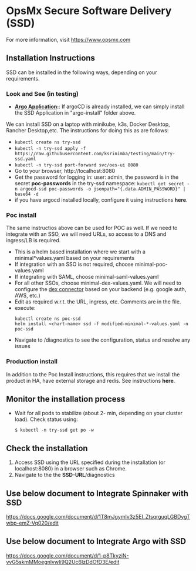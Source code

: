 # OpsMx Secure Software Delivery (SSD)
For more information, visit https://www.opsmx.com

## Installation Instructions
SSD can be installed in the following ways, depending on your requirements.

### Look and See (in testing)
- __[Argo Application](argo-install/README.md):__: If argoCD is already installed, we can simply install the SSD Application in "argo-install" folder above.

We can install SSD on a laptop with minikube, k3s, Docker Desktop, Rancher Desktop,etc.
The instructions for doing this as are follows:
- ```kubectl create ns try-ssd```
- ```kubectl -n try-ssd apply -f https://raw.githubusercontent.com/ksrinimba/testing/main/try-ssd.yaml```
- ```kubectl -n try-ssd port-forward svc/oes-ui 8080```
- Go to your browser, http://localhost:8080
- Get the password for logging in: user: admin, the password is in the secret **poc-passwords** in the try-ssd namespace: 
  ```kubectl get secret -n argocd-ssd poc-passwords -o jsonpath="{.data.ADMIN_PASSWORD}" | base64 -d```
- if you have argocd installed locally, configure it using instructions **here**.

### Poc install
The same instructios above can be used for POC as well. If we need to integrate with an SSO, we will need URLs, so access to a DNS and ingress/LB is required.
- This is a helm based installation where we start with a minimal*values.yaml based on your requirements
- If integration with an SSO is not required, choose minimal-poc-values.yaml
- If integrating with SAML, choose minimal-saml-values.yaml
- For all other SSOs, choose minimal-dex-values.yaml. We will need to configure the [dex connector](https://dexidp.io/docs/connectors/) based on your backend (e.g. google auth, AWS, etc.)
- Edit as required w.r.t. the URL, ingress, etc. Comments are in the file.
- execute:
  ```
  kubectl create ns poc-ssd
  helm install <chart-name> ssd -f modified-minimal-*-values.yaml -n poc-ssd
  ```
- Navigate to <your base URL>/diagnostics to see the configuration, status and resolve any issues

### Production install
In addition to the Poc Install instructions, this requires that we install the product in HA, have external storage and redis. See instructions **here**.


## Monitor the installation process
- Wait for all pods to stabilize (about 2- min, depending on your cluster load). Check status using:

    ```console
    $ kubectl -n try-ssd get po -w
    ```

## Check the installation
1. Access SSD using the URL specified during the installation (or localhost:8080) in a browser such as Chrome.
2. Navigate to the the **SSD-URL**/diagnostics

## Use below document to Integrate Spinnaker with SSD

 https://docs.google.com/document/d/1T8mJgymIv3z5EI_ZtsqrguqLGBDygTwbp-emZ-Vq020/edit

## Use below document to Integrate Argo with SSD

 https://docs.google.com/document/d/1-p8TkyziN-vvG5skmMMoegnlvwIi9Q2Uc6IzDdOfD3E/edit
